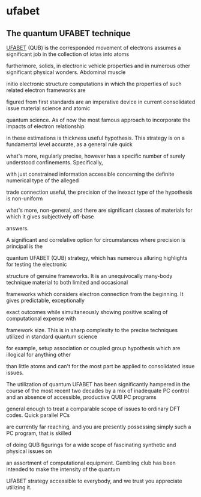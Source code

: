 # ufabet
<h2>The quantum UFABET technique </h2>

<a href="https://ufa656.com">UFABET</a> (QUB) is the corresponded movement of electrons assumes a significant job in the collection of iotas into atoms 

furthermore, solids, in electronic vehicle properties and in numerous other significant physical wonders. Abdominal muscle 

initio electronic structure computations in which the properties of such related electron frameworks are 

figured from first standards are an imperative device in current consolidated issue material science and atomic 

quantum science. As of now the most famous approach to incorporate the impacts of electron relationship 

in these estimations is thickness useful hypothesis. This strategy is on a fundamental level accurate, as a general rule quick 

what's more, regularly precise, however has a specific number of surely understood confinements. Specifically, 

with just constrained information accessible concerning the definite numerical type of the alleged 

trade connection useful, the precision of the inexact type of the hypothesis is non-uniform 

what's more, non-general, and there are significant classes of materials for which it gives subjectively off-base 

answers. 

A significant and correlative option for circumstances where precision is principal is the 

quantum UFABET (QUB) strategy, which has numerous alluring highlights for testing the electronic 

structure of genuine frameworks. It is an unequivocally many-body technique material to both limited and occasional 

frameworks which considers electron connection from the beginning. It gives predictable, exceptionally 

exact outcomes while simultaneously showing positive scaling of computational expense with 

framework size. This is in sharp complexity to the precise techniques utilized in standard quantum science 

for example, setup association or coupled group hypothesis which are illogical for anything other 

than little atoms and can't for the most part be applied to consolidated issue issues. 

The utilization of quantum UFABET has been significantly hampered in the course of the most recent two decades by a mix of inadequate PC control and an absence of accessible, productive QUB PC programs 

general enough to treat a comparable scope of issues to ordinary DFT codes. Quick parallel PCs 

are currently far reaching, and you are presently possessing simply such a PC program, that is skilled 

of doing QUB figurings for a wide scope of fascinating synthetic and physical issues on 

an assortment of computational equipment. Gambling club has been intended to make the intensity of the quantum 

UFABET strategy accessible to everybody, and we trust you appreciate utilizing it.
